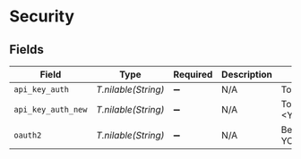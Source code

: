 # Security


## Fields

| Field                    | Type                     | Required                 | Description              | Example                  |
| ------------------------ | ------------------------ | ------------------------ | ------------------------ | ------------------------ |
| `api_key_auth`           | *T.nilable(String)*      | :heavy_minus_sign:       | N/A                      | Token YOUR_API_KEY       |
| `api_key_auth_new`       | *T.nilable(String)*      | :heavy_minus_sign:       | N/A                      | Token <YOUR_API_KEY>     |
| `oauth2`                 | *T.nilable(String)*      | :heavy_minus_sign:       | N/A                      | Bearer YOUR_OAUTH2_TOKEN |